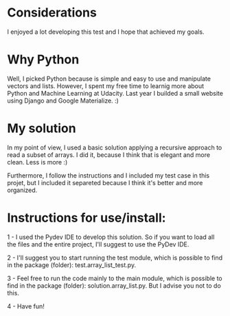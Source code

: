 # Considerations
I enjoyed a lot developing this test and I hope that achieved my goals.

# Why Python
Well, I picked Python because is simple and easy to use and manipulate vectors and lists. 
However, I spent my free time to learnig more about Python and Machine Learning at Udacity. Last year I builded a small website using Django and Google Materialize. :)

# My solution
In my point of view, I used a basic solution applying a recursive approach to read a subset of arrays. I did it, because I think that is elegant and more clean. Less is more :)

Furthermore, I follow the instructions and I included my test case in this projet, but I included it separeted because I think it's better and more organized.

# Instructions for use/install:
1 - I used the Pydev IDE to develop this solution. So if you want to load all the files and the entire project, I'll suggest to use the PyDev IDE. 

2 - I'll suggest you to start running the test module, which is possible to find in the package (folder): test.array_list_test.py.

3 - Feel free to run the code mainly to the main module, which is possible to find in the package (folder): solution.array_list.py. But I advise you not to do this.

4 - Have fun!
